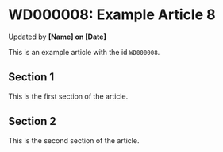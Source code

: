# WD000008: Example Article 8
Updated by **[Name] on [Date]**

This is an example article with the id `WD000008`.

## Section 1

This is the first section of the article.

## Section 2

This is the second section of the article.
